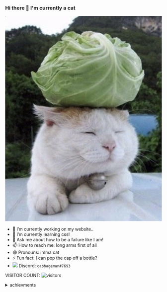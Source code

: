 ### Hi there 👋 I'm currently a cat
![Wallpaper](cat.jpg)
- 🔭 I’m currently working on my website..
- 🌱 I’m currently learning css!
- 💬 Ask me about how to be a failure like I am!
- 📫 How to reach me: long arms first of all
- 😄 Pronouns: imma cat
- ⚡ Fun fact: I can pop the cap off a bottle?
- <img src="https://emoji.gg/assets/emoji/9738-discord-ico.png" /> Discord: `cabbageman#7693`

VISITOR COUNT:
![visitors](https://visitor-badge.laobi.icu/badge?page_id=leocabbage2008.visitor-badge)
<details>
  <summary>achievments</summary>
  basically 100 wpm
  <img src="https://i.ibb.co/ThNcBK6/100.png" />
  <im src="https://i.ibb.co/48pYRZP/100.png" />
</details>
